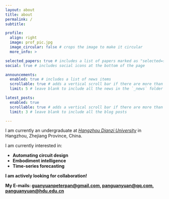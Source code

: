 ```yaml
---
layout: about
title: about
permalink: /
subtitle: 

profile:
  align: right
  image: prof_pic.jpg
  image_circular: false # crops the image to make it circular
  more_info: >

selected_papers: true # includes a list of papers marked as "selected={true}"
social: true # includes social icons at the bottom of the page

announcements:
  enabled: true # includes a list of news items
  scrollable: true # adds a vertical scroll bar if there are more than 3 news items
  limit: 5 # leave blank to include all the news in the `_news` folder

latest_posts:
  enabled: true
  scrollable: true # adds a vertical scroll bar if there are more than 3 new posts items
  limit: 3 # leave blank to include all the blog posts

---
```


I am currently an undergraduate at *[Hangzhou Dianzi University](https://www.hdu.edu.cn/)* in Hangzhou, Zhejiang Province, China.

I am currently interested in:

- **Automating circuit design**
- **Embodiment intelligence**
- **Time-series forecasting**

**I am actively looking for collaboration!**

**My E-mails: guanyuanpeterpan@gmail.com, panguanyuan@qq.com, panguanyuan@hdu.edu.cn**
